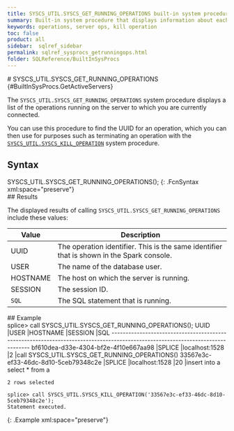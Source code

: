 ```yaml
---
title: SYSCS_UTIL.SYSCS_GET_RUNNING_OPERATIONS built-in system procedure
summary: Built-in system procedure that displays information about each Splice Machine operations running on a server.
keywords: operations, server ops, kill operation
toc: false
product: all
sidebar:  sqlref_sidebar
permalink: sqlref_sysprocs_getrunningops.html
folder: SQLReference/BuiltInSysProcs
---
```

<section>
<div class="TopicContent" data-swiftype-index="true" markdown="1">
# SYSCS_UTIL.SYSCS_GET_RUNNING_OPERATIONS   {#BuiltInSysProcs.GetActiveServers}

The `SYSCS_UTIL.SYSCS_GET_RUNNING_OPERATIONS` system procedure displays
a list of the operations running on the server to which you are
currently connected.

You can use this procedure to find the UUID for an operation, which you
can then use for purposes such as terminating an operation with the
[`SYSCS_UTIL.SYSCS_KILL_OPERATION`](sqlref_sysprocs_killoperation.html)
system procedure.

## Syntax

<div class="fcnWrapperWide" markdown="1">
    SYSCS_UTIL.SYSCS_GET_RUNNING_OPERATIONS();
{: .FcnSyntax xml:space="preserve"}

</div>
## Results

The displayed results of calling
`SYSCS_UTIL.SYSCS_GET_RUNNING_OPERATIONS` include these values:

<table summary=" summary=&quot;Columns in Get_Active_Servers results display&quot;">
                <col />
                <col />
                <thead>
                    <tr>
                        <th>Value</th>
                        <th>Description</th>
                    </tr>
                </thead>
                <tbody>
                    <tr>
                        <td class="CodeFont">UUID
                    </td>
                        <td>The operation identifier. This is the same identifier that is shown in the Spark console.</td>
                    </tr>
                    <tr>
                        <td class="CodeFont">USER
                    </td>
                        <td>The name of the database user.</td>
                    </tr>
                    <tr>
                        <td class="CodeFont">HOSTNAME
                    </td>
                        <td>The host on which the server is running.</td>
                    </tr>
                    <tr>
                        <td class="CodeFont">SESSION
                    </td>
                        <td>The session ID.</td>
                    </tr>
                    <tr>
                        <td><code>SQL</code></td>
                        <td>The SQL statement that is running.</td>
                    </tr>
                </tbody>
            </table>
## Example

<div class="preWrapper" markdown="1">
    splice> call SYSCS_UTIL.SYSCS_GET_RUNNING_OPERATIONS();
    UUID                                    |USER     |HOSTNAME         |SESSION    |SQL
    -------------------------------------------------------------------------------------------------------------------------------
    bf610dea-d33e-4304-bf2e-4f10e667aa98    |SPLICE   |localhost:1528   |2          |call SYSCS_UTIL.SYSCS_GET_RUNNING_OPERATIONS()
    33567e3c-ef33-46dc-8d10-5ceb79348c2e    |SPLICE   |localhost:1528   |20         |insert into a select * from a
    
    2 rows selected
    
    splice> call SYSCS_UTIL.SYSCS_KILL_OPERATION('33567e3c-ef33-46dc-8d10-5ceb79348c2e');
    Statement executed.
{: .Example xml:space="preserve"}

</div>
</div>
</section>


